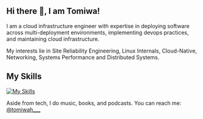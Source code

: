 ## Hi there 👋, I am Tomiwa!
I am a cloud infrastructure engineer with expertise in deploying software across multi-deployment environments, implementing devops practices, and maintaining cloud infrastructure. 

My interests lie in Site Reliability Engineering, Linux Internals, Cloud-Native, Networking, Systems Performance and Distributed Systems.

## My Skills
[![My Skills](https://skillicons.dev/icons?i=linux,docker,kubernetes,golang,c,aws,git,githubactions,gitlab,jenkins,ansible,bash,prometheus,grafana,terraform)](https://skillicons.dev)

Aside from tech, I do music, books, and podcasts. You can reach me: [@tomiwah___](https://twitter.com/tomiwah___)
